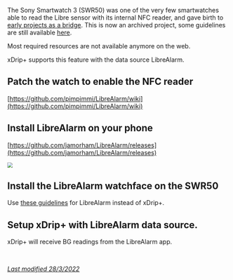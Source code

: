 The Sony Smartwatch 3 (SWR50) was one of the very few smartwatches able to read the Libre sensor with its internal NFC reader, and gave birth to [early projects as a bridge](https://github.com/pimpimmi/LibreAlarm). This is now an archived project, some guidelines are still available [here](https://www.reddit.com/r/diabetes/comments/67jmkj/my_hombrew_android_cgm_build_so_far_sony/).

Most required resources are not available anymore on the web.

xDrip+ supports this feature with the data source LibreAlarm.

## Patch the watch to enable the NFC reader

[https://github.com/pimpimmi/LibreAlarm/wiki](https://github.com/pimpimmi/LibreAlarm/wiki)

## Install LibreAlarm on your phone

[https://github.com/jamorham/LibreAlarm/releases](https://github.com/jamorham/LibreAlarm/releases)

<img src="../images/LibreAlarm.png" style="zoom:75%;"/>

## Install the LibreAlarm watchface on the SWR50

Use [these guidelines](../../smartwatch/wearinstall/#wear-os-1x) for LibreAlarm instead of xDrip+.

## Setup xDrip+ with LibreAlarm data source.

xDrip+ will receive BG readings from the LibreAlarm app.

</br>

[*Last modified 28/3/2022*](https://github.com/NightscoutFoundation/xDrip/releases/tag/2022.03.27)

